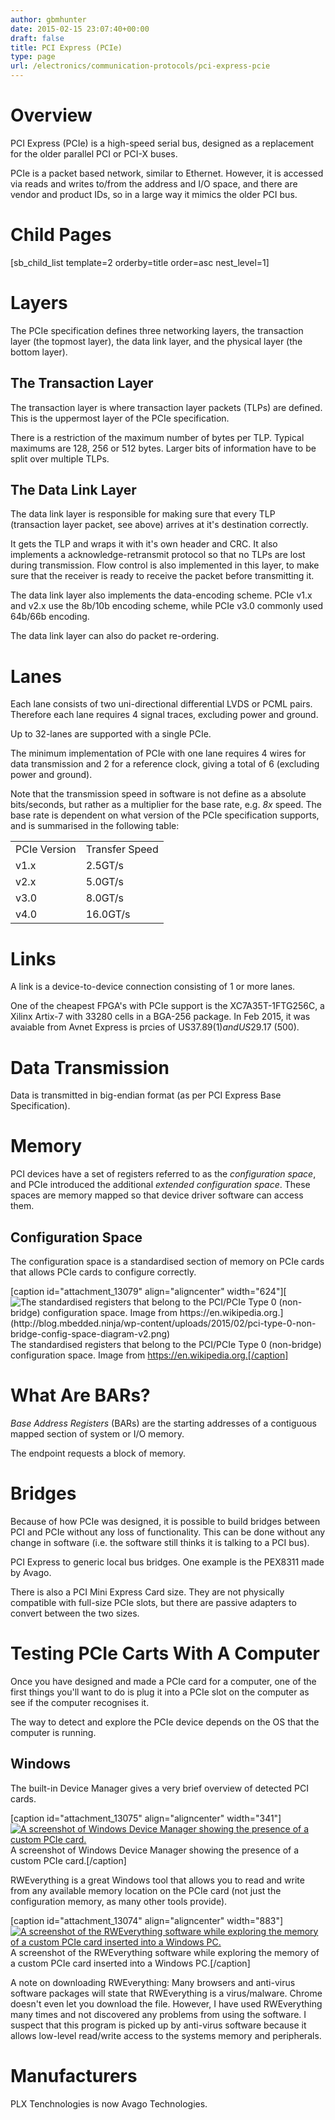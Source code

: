 ```yaml
---
author: gbmhunter
date: 2015-02-15 23:07:40+00:00
draft: false
title: PCI Express (PCIe)
type: page
url: /electronics/communication-protocols/pci-express-pcie
---
```


# Overview

PCI Express (PCIe) is a high-speed serial bus, designed as a replacement for the older parallel PCI or PCI-X buses.

PCIe is a packet based network, similar to Ethernet. However, it is accessed via reads and writes to/from the address and I/O space, and there are vendor and product IDs, so in a large way it mimics the older PCI bus.

# Child Pages

[sb_child_list template=2 orderby=title order=asc nest_level=1]

# Layers

The PCIe specification defines three networking layers, the transaction layer (the topmost layer), the data link layer, and the physical layer (the bottom layer).

## The Transaction Layer

The transaction layer is where transaction layer packets (TLPs) are defined. This is the uppermost layer of the PCIe specification.

There is a restriction of the maximum number of bytes per TLP. Typical maximums are 128, 256 or 512 bytes. Larger bits of information have to be split over multiple TLPs.

## The Data Link Layer

The data link layer is responsible for making sure that every TLP (transaction layer packet, see above) arrives at it's destination correctly.

It gets the TLP and wraps it with it's own header and CRC. It also implements a acknowledge-retransmit protocol so that no TLPs are lost during transmission. Flow control is also implemented in this layer, to make sure that the receiver is ready to receive the packet before transmitting it.

The data link layer also implements the data-encoding scheme. PCIe v1.x and v2.x use the 8b/10b encoding scheme, while PCIe v3.0 commonly used 64b/66b encoding.

The data link layer can also do packet re-ordering.

# Lanes

Each lane consists of two uni-directional differential LVDS or PCML pairs. Therefore each lane requires 4 signal traces, excluding power and ground.

Up to 32-lanes are supported with a single PCIe.

The minimum implementation of PCIe with one lane requires 4 wires for data transmission and 2 for a reference clock, giving a total of 6 (excluding power and ground).

Note that the transmission speed in software is not define as a absolute bits/seconds, but rather as a multiplier for the base rate, e.g. _8x_ speed. The base rate is dependent on what version of the PCIe specification supports, and is summarised in the following table:

<table ><tbody ><tr >
<td >PCIe Version
</td>
<td >Transfer Speed
</td></tr><tr >
<td >v1.x
</td>
<td >2.5GT/s
</td></tr><tr >
<td >v2.x
</td>
<td >5.0GT/s
</td></tr><tr >
<td >v3.0
</td>
<td >8.0GT/s
</td></tr><tr >
<td >v4.0
</td>
<td >16.0GT/s
</td></tr></tbody></table>

# Links

A link is a device-to-device connection consisting of 1 or more lanes.

One of the cheapest FPGA's with PCIe support is the XC7A35T-1FTG256C, a Xilinx Artix-7 with 33280 cells in a BGA-256 package. In Feb 2015, it was avaiable from Avnet Express is prcies of US$37.89 (1) and US$29.17 (500).

# Data Transmission

Data is transmitted in big-endian format (as per PCI Express Base Specification).

# Memory

PCI devices have a set of registers referred to as the _configuration space_, and PCIe introduced the additional _extended configuration space_. These spaces are memory mapped so that device driver software can access them.

## Configuration Space

The configuration space is a standardised section of memory on PCIe cards that allows PCIe cards to configure correctly.

[caption id="attachment_13079" align="aligncenter" width="624"][![The standardised registers that belong to the PCI/PCIe Type 0 (non-bridge) configuration space. Image from https://en.wikipedia.org.](http://blog.mbedded.ninja/wp-content/uploads/2015/02/pci-type-0-non-bridge-config-space-diagram-v2.png)
](http://blog.mbedded.ninja/wp-content/uploads/2015/02/pci-type-0-non-bridge-config-space-diagram-v2.png) The standardised registers that belong to the PCI/PCIe Type 0 (non-bridge) configuration space. Image from https://en.wikipedia.org.[/caption]

# What Are BARs?

_Base Address Registers_ (BARs) are the starting addresses of a contiguous mapped section of system or I/O memory.

The endpoint requests a block of memory.

# Bridges

Because of how PCIe was designed, it is possible to build bridges between PCI and PCIe without any loss of functionality. This can be done without any change in software (i.e. the software still thinks it is talking to a PCI bus).

PCI Express to generic local bus bridges. One example is the PEX8311 made by Avago.

There is also a PCI Mini Express Card size. They are not physically compatible with full-size PCIe slots, but there are passive adapters to convert between the two sizes.

# Testing PCIe Carts With A Computer

Once you have designed and made a PCIe card for a computer, one of the first things you'll want to do is plug it into a PCIe slot on the computer as see if the computer recognises it.

The way to detect and explore the PCIe device depends on the OS that the computer is running.

## Windows

The built-in Device Manager gives a very brief overview of detected PCI cards.

[caption id="attachment_13075" align="aligncenter" width="341"][![A screenshot of Windows Device Manager showing the presence of a custom PCIe card.](http://blog.mbedded.ninja/wp-content/uploads/2015/02/screenshot-of-custom-pcie-card-in-device-manager.png)
](http://blog.mbedded.ninja/wp-content/uploads/2015/02/screenshot-of-custom-pcie-card-in-device-manager.png) A screenshot of Windows Device Manager showing the presence of a custom PCIe card.[/caption]

RWEverything is a great Windows tool that allows you to read and write from any available memory location on the PCIe card (not just the configuration memory, as many other tools provide).

[caption id="attachment_13074" align="aligncenter" width="883"][![A screenshot of the RWEverything software while exploring the memory of a custom PCIe card inserted into a Windows PC.](http://blog.mbedded.ninja/wp-content/uploads/2015/02/screenshot-of-custom-pcie-card-in-rw-everything.png)
](http://blog.mbedded.ninja/wp-content/uploads/2015/02/screenshot-of-custom-pcie-card-in-rw-everything.png) A screenshot of the RWEverything software while exploring the memory of a custom PCIe card inserted into a Windows PC.[/caption]

A note on downloading RWEverything: Many browsers and anti-virus software packages will state that RWEverything is a virus/malware. Chrome doesn't even let you download the file. However, I have used RWEverything many times and not discovered any problems from using the software. I suspect that this program is picked up by anti-virus software because it allows low-level read/write access to the systems memory and peripherals.

# Manufacturers

PLX Tenchnologies is now Avago Technologies.
